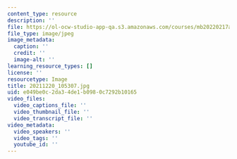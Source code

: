 ```yaml
---
content_type: resource
description: ''
file: https://ol-ocw-studio-app-qa.s3.amazonaws.com/courses/mb20220217a/20211220_105307.jpg
file_type: image/jpeg
image_metadata:
  caption: ''
  credit: ''
  image-alt: ''
learning_resource_types: []
license: ''
resourcetype: Image
title: 20211220_105307.jpg
uid: e049be0c-2da3-4de1-b098-0c7292b10165
video_files:
  video_captions_file: ''
  video_thumbnail_file: ''
  video_transcript_file: ''
video_metadata:
  video_speakers: ''
  video_tags: ''
  youtube_id: ''
---
```

